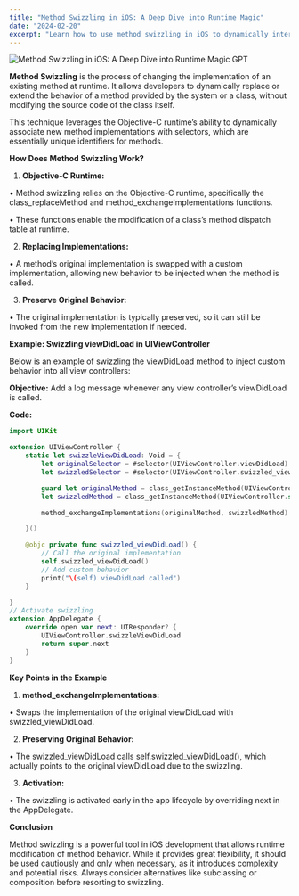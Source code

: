 ```yaml
---
title: "Method Swizzling in iOS: A Deep Dive into Runtime Magic"
date: "2024-02-20"
excerpt: "Learn how to use method swizzling in iOS to dynamically interchange method implementations at runtime, with practical examples and best practices."
---
```


![Method Swizzling in iOS: A Deep Dive into Runtime Magic GPT](https://img.freepik.com/free-photo/refresh-icon-reload-perforated-paper_53876-31072.jpg)


**Method Swizzling** is the process of changing the implementation of an existing method at runtime. It allows developers to dynamically replace or extend the behavior of a method provided by the system or a class, without modifying the source code of the class itself.

This technique leverages the Objective-C runtime’s ability to dynamically associate new method implementations with selectors, which are essentially unique identifiers for methods.

**How Does Method Swizzling Work?**

1. **Objective-C Runtime:**

• Method swizzling relies on the Objective-C runtime, specifically the class_replaceMethod and method_exchangeImplementations functions.

• These functions enable the modification of a class’s method dispatch table at runtime.

2. **Replacing Implementations:**

• A method’s original implementation is swapped with a custom implementation, allowing new behavior to be injected when the method is called.

3. **Preserve Original Behavior:**

• The original implementation is typically preserved, so it can still be invoked from the new implementation if needed.

**Example: Swizzling viewDidLoad in UIViewController**

Below is an example of swizzling the viewDidLoad method to inject custom behavior into all view controllers:

**Objective:**
Add a log message whenever any view controller’s viewDidLoad is called.

**Code:**

```swift
import UIKit

extension UIViewController {
    static let swizzleViewDidLoad: Void = {
        let originalSelector = #selector(UIViewController.viewDidLoad)
        let swizzledSelector = #selector(UIViewController.swizzled_viewDidLoad)

        guard let originalMethod = class_getInstanceMethod(UIViewController.self, originalSelector),
        let swizzledMethod = class_getInstanceMethod(UIViewController.self, swizzledSelector) else { return }

        method_exchangeImplementations(originalMethod, swizzledMethod)

    }()

    @objc private func swizzled_viewDidLoad() {
        // Call the original implementation
        self.swizzled_viewDidLoad()
        // Add custom behavior
        print("\(self) viewDidLoad called")
    }

}
// Activate swizzling
extension AppDelegate {
    override open var next: UIResponder? {
        UIViewController.swizzleViewDidLoad
        return super.next
    }
}
```

**Key Points in the Example**

1. **method_exchangeImplementations:**

• Swaps the implementation of the original viewDidLoad with swizzled_viewDidLoad.

2. **Preserving Original Behavior:**

• The swizzled_viewDidLoad calls self.swizzled_viewDidLoad(), which actually points to the original viewDidLoad due to the swizzling.

3. **Activation:**

• The swizzling is activated early in the app lifecycle by overriding next in the AppDelegate.

**Conclusion**

Method swizzling is a powerful tool in iOS development that allows runtime modification of method behavior. While it provides great flexibility, it should be used cautiously and only when necessary, as it introduces complexity and potential risks. Always consider alternatives like subclassing or composition before resorting to swizzling.

